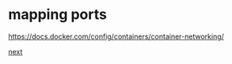 # mapping ports

https://docs.docker.com/config/containers/container-networking/

[next](https://github.com/JohnnyW74/docker-training/blob/master/mapping_volumes.md) 